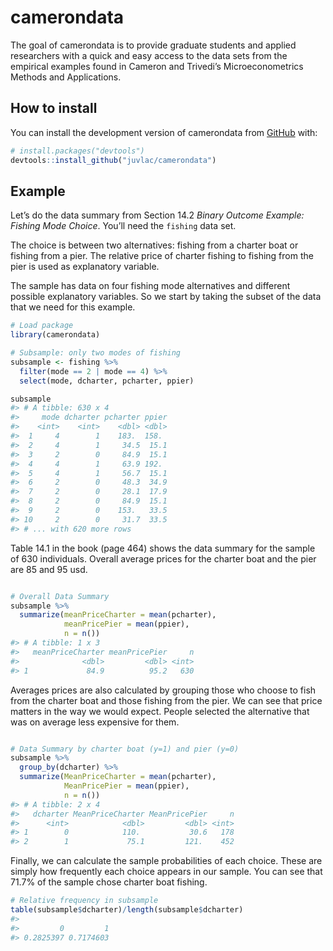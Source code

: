 
<!-- README.md is generated from README.Rmd. Please edit that file -->

# camerondata

<!-- badges: start -->

<!-- badges: end -->

The goal of camerondata is to provide graduate students and applied
researchers with a quick and easy access to the data sets from the
empirical examples found in Cameron and Trivedi’s Microeconometrics
Methods and Applications.

## How to install

You can install the development version of camerondata from
[GitHub](https://github.com/) with:

``` r
# install.packages("devtools")
devtools::install_github("juvlac/camerondata")
```

## Example

Let’s do the data summary from Section 14.2 *Binary Outcome Example:
Fishing Mode Choice*. You’ll need the `fishing` data set.

The choice is between two alternatives: fishing from a charter boat or
fishing from a pier. The relative price of charter fishing to fishing
from the pier is used as explanatory variable.

The sample has data on four fishing mode alternatives and different
possible explanatory variables. So we start by taking the subset of the
data that we need for this example.

``` r
# Load package
library(camerondata)

# Subsample: only two modes of fishing
subsample <- fishing %>% 
  filter(mode == 2 | mode == 4) %>% 
  select(mode, dcharter, pcharter, ppier)

subsample
#> # A tibble: 630 x 4
#>     mode dcharter pcharter ppier
#>    <int>    <int>    <dbl> <dbl>
#>  1     4        1    183.  158. 
#>  2     4        1     34.5  15.1
#>  3     2        0     84.9  15.1
#>  4     4        1     63.9 192. 
#>  5     4        1     56.7  15.1
#>  6     2        0     48.3  34.9
#>  7     2        0     28.1  17.9
#>  8     2        0     84.9  15.1
#>  9     2        0    153.   33.5
#> 10     2        0     31.7  33.5
#> # ... with 620 more rows
```

Table 14.1 in the book (page 464) shows the data summary for the sample
of 630 individuals. Overall average prices for the charter boat and the
pier are 85 and 95 usd.

``` r

# Overall Data Summary
subsample %>% 
  summarize(meanPriceCharter = mean(pcharter),
            meanPricePier = mean(ppier),
            n = n()) 
#> # A tibble: 1 x 3
#>   meanPriceCharter meanPricePier     n
#>              <dbl>         <dbl> <int>
#> 1             84.9          95.2   630
```

Averages prices are also calculated by grouping those who choose to fish
from the charter boat and those fishing from the pier. We can see that
price matters in the way we would expect. People selected the
alternative that was on average less expensive for them.

``` r

# Data Summary by charter boat (y=1) and pier (y=0)
subsample %>% 
  group_by(dcharter) %>% 
  summarize(MeanPriceCharter = mean(pcharter),
            MeanPricePier = mean(ppier),
            n = n())
#> # A tibble: 2 x 4
#>   dcharter MeanPriceCharter MeanPricePier     n
#>      <int>            <dbl>         <dbl> <int>
#> 1        0            110.           30.6   178
#> 2        1             75.1         121.    452
```

Finally, we can calculate the sample probabilities of each choice. These
are simply how frequently each choice appears in our sample. You can see
that 71.7% of the sample chose charter boat fishing.

``` r
# Relative frequency in subsample
table(subsample$dcharter)/length(subsample$dcharter)
#> 
#>         0         1 
#> 0.2825397 0.7174603
```
